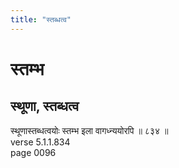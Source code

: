 ```yaml
---
title: "स्तब्धत्व"
---
```


# स्तम्भ
## स्थूणा, स्तब्धत्व
स्थूणास्तब्धत्वयोः स्तम्भ इला वागध्न्ययोरपि ॥ ८३४ ॥<br />verse 5.1.1.834<br />page 0096

